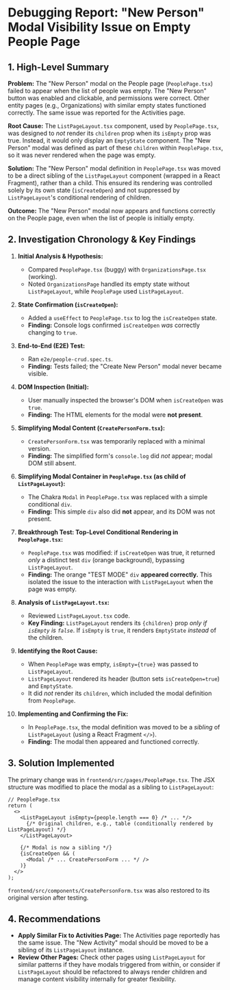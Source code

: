 # Debugging Report: "New Person" Modal Visibility Issue on Empty People Page

## 1. High-Level Summary

**Problem:** The "New Person" modal on the People page (`PeoplePage.tsx`) failed to appear when the list of people was empty. The "New Person" button was enabled and clickable, and permissions were correct. Other entity pages (e.g., Organizations) with similar empty states functioned correctly. The same issue was reported for the Activities page.

**Root Cause:** The `ListPageLayout.tsx` component, used by `PeoplePage.tsx`, was designed to *not* render its `children` prop when its `isEmpty` prop was true. Instead, it would only display an `EmptyState` component. The "New Person" modal was defined as part of these `children` within `PeoplePage.tsx`, so it was never rendered when the page was empty.

**Solution:** The "New Person" modal definition in `PeoplePage.tsx` was moved to be a direct sibling of the `ListPageLayout` component (wrapped in a React Fragment), rather than a child. This ensured its rendering was controlled solely by its own state (`isCreateOpen`) and not suppressed by `ListPageLayout`'s conditional rendering of children.

**Outcome:** The "New Person" modal now appears and functions correctly on the People page, even when the list of people is initially empty.

## 2. Investigation Chronology & Key Findings

1.  **Initial Analysis & Hypothesis:**
    *   Compared `PeoplePage.tsx` (buggy) with `OrganizationsPage.tsx` (working).
    *   Noted `OrganizationsPage` handled its empty state without `ListPageLayout`, while `PeoplePage` used `ListPageLayout`.

2.  **State Confirmation (`isCreateOpen`):**
    *   Added a `useEffect` to `PeoplePage.tsx` to log the `isCreateOpen` state.
    *   **Finding:** Console logs confirmed `isCreateOpen` *was* correctly changing to `true`.

3.  **End-to-End (E2E) Test:**
    *   Ran `e2e/people-crud.spec.ts`.
    *   **Finding:** Tests failed; the "Create New Person" modal never became visible.

4.  **DOM Inspection (Initial):**
    *   User manually inspected the browser's DOM when `isCreateOpen` was `true`.
    *   **Finding:** The HTML elements for the modal were **not present**.

5.  **Simplifying Modal Content (`CreatePersonForm.tsx`):**
    *   `CreatePersonForm.tsx` was temporarily replaced with a minimal version.
    *   **Finding:** The simplified form's `console.log` did *not* appear; modal DOM still absent.

6.  **Simplifying Modal Container in `PeoplePage.tsx` (as child of `ListPageLayout`):**
    *   The Chakra `Modal` in `PeoplePage.tsx` was replaced with a simple conditional `div`.
    *   **Finding:** This simple `div` also did **not** appear, and its DOM was not present.

7.  **Breakthrough Test: Top-Level Conditional Rendering in `PeoplePage.tsx`:**
    *   `PeoplePage.tsx` was modified: if `isCreateOpen` was true, it returned *only* a distinct test `div` (orange background), bypassing `ListPageLayout`.
    *   **Finding:** The orange "TEST MODE" `div` **appeared correctly.** This isolated the issue to the interaction with `ListPageLayout` when the page was empty.

8.  **Analysis of `ListPageLayout.tsx`:**
    *   Reviewed `ListPageLayout.tsx` code.
    *   **Key Finding:** `ListPageLayout` renders its `{children}` prop *only if `isEmpty` is `false`*. If `isEmpty` is `true`, it renders `EmptyState` *instead* of the children.

9.  **Identifying the Root Cause:**
    *   When `PeoplePage` was empty, `isEmpty={true}` was passed to `ListPageLayout`.
    *   `ListPageLayout` rendered its header (button sets `isCreateOpen=true`) and `EmptyState`.
    *   It did *not* render its `children`, which included the modal definition from `PeoplePage`.

10. **Implementing and Confirming the Fix:**
    *   In `PeoplePage.tsx`, the modal definition was moved to be a *sibling* of `ListPageLayout` (using a React Fragment `</>`).
    *   **Finding:** The modal then appeared and functioned correctly.

## 3. Solution Implemented

The primary change was in `frontend/src/pages/PeoplePage.tsx`. The JSX structure was modified to place the modal as a sibling to `ListPageLayout`:

```tsx
// PeoplePage.tsx
return (
  <>
    <ListPageLayout isEmpty={people.length === 0} /* ... */>
      {/* Original children, e.g., table (conditionally rendered by ListPageLayout) */}
    </ListPageLayout>
    
    {/* Modal is now a sibling */}
    {isCreateOpen && (
      <Modal /* ... CreatePersonForm ... */ />
    )}
  </>
);
```
`frontend/src/components/CreatePersonForm.tsx` was also restored to its original version after testing.

## 4. Recommendations

*   **Apply Similar Fix to Activities Page:** The Activities page reportedly has the same issue. The "New Activity" modal should be moved to be a sibling of its `ListPageLayout` instance.
*   **Review Other Pages:** Check other pages using `ListPageLayout` for similar patterns if they have modals triggered from within, or consider if `ListPageLayout` should be refactored to always render children and manage content visibility internally for greater flexibility. 